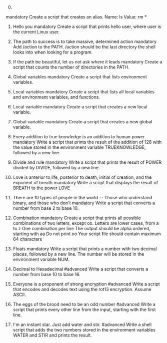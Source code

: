 0. <o>
mandatory
Create a script that creates an alias.
Name: ls
Value: rm *
   
1. Hello you
mandatory
Create a script that prints hello user, where user is the current Linux user.
   
2. The path to success is to take massive, determined action
mandatory
Add /action to the PATH. /action should be the last directory the shell looks into when looking for a program.
   
3. If the path be beautiful, let us not ask where it leads
mandatory
Create a script that counts the number of directories in the PATH.
   
4. Global variables
mandatory
Create a script that lists environment variables.
   
5. Local variables
mandatory
Create a script that lists all local variables and environment variables, and functions.
   
6. Local variable
mandatory
Create a script that creates a new local variable.
   
7. Global variable
mandatory
Create a script that creates a new global variable.
   
8. Every addition to true knowledge is an addition to human power
mandatory
Write a script that prints the result of the addition of 128 with the value stored in the environment variable TRUEKNOWLEDGE, followed by a new line.
   
9. Divide and rule
mandatory
Write a script that prints the result of POWER divided by DIVIDE, followed by a new line.
   
10. Love is anterior to life, posterior to death, initial of creation, and the exponent of breath
mandatory
Write a script that displays the result of BREATH to the power LOVE
   
11. There are 10 types of people in the world -- Those who understand binary, and those who don't
mandatory
Write a script that converts a number from base 2 to base 10.

12. Combination
mandatory
Create a script that prints all possible combinations of two letters, except oo.
Letters are lower cases, from a to z
One combination per line
The output should be alpha ordered, starting with aa
Do not print oo
Your script file should contain maximum 64 characters

13. Floats
mandatory
Write a script that prints a number with two decimal places, followed by a new line.
The number will be stored in the environment variable NUM.
   
14. Decimal to Hexadecimal
#advanced
Write a script that converts a number from base 10 to base 16.
   
15. Everyone is a proponent of strong encryption
#advanced
Write a script that encodes and decodes text using the rot13 encryption. Assume ASCII.

   
16. The eggs of the brood need to be an odd number
#advanced
Write a script that prints every other line from the input, starting with the first line.

   
17. I'm an instant star. Just add water and stir.
#advanced
Write a shell script that adds the two numbers stored in the environment variables WATER and STIR and prints the result.


